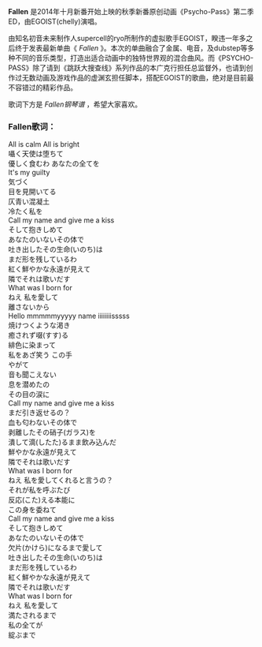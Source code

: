 

**Fallen** 是2014年十月新番开始上映的秋季新番原创动画《Psycho-Pass》第二季ED，由EGOIST(chelly)演唱。

由知名初音未来制作人supercell的ryo所制作的虚拟歌手EGOIST，睽违一年多之后终于发表最新单曲《 _Fallen_
》。本次的单曲融合了金属、电音，及dubstep等多种不同的音乐类型，打造出适合动画中的独特世界观的混合曲风。而《PSYCHO-
PASS》除了请到《跳跃大搜查线》系列作品的本广克行担任总监督外，也请到创作过无数动画及游戏作品的虚渊玄担任脚本，搭配EGOIST的歌曲，绝对是目前最不容错过的精彩作品。

歌词下方是 _Fallen钢琴谱_ ，希望大家喜欢。

### Fallen歌词：

All is calm All is bright  
囁く天使は堕ちて  
優しく食むわ あなたの全てを  
It's my guilty  
気づく  
目を見開いてる  
仄青い混凝土  
冷たく私を  
Call my name and give me a kiss  
そして抱きしめて  
あなたのいないその体で  
吐き出したその生命(いのち)は  
まだ形を残しているわ  
紅く鮮やかな永遠が見えて  
隣でそれは歌いだす  
What was I born for  
ねえ 私を愛して  
離さないから  
Hello mmmmmyyyyy name iiiiiiiisssss  
焼けつくような渇き  
癒されず啜(すす)る  
緋色に染まって  
私をあざ笑う この手  
やがて  
音も聞こえない  
息を潜めたの  
その目の涙に  
Call my name and give me a kiss  
まだ引き返せるの？  
血も匂わないその体で  
剥離したその硝子(ガラス)を  
潰して滴(したた)るまま飲み込んだ  
鮮やかな永遠が見えて  
隣でそれは歌いだす  
What was I born for  
ねえ 私を愛してくれると言うの？  
それが私を呼ぶたび  
反応(こた)える本能に  
この身を委ねて  
Call my name and give me a kiss  
そして抱きしめて  
あなたのいないその体で  
欠片(かけら)になるまで愛して  
吐き出したその生命(いのち)は  
まだ形を残しているわ  
紅く鮮やかな永遠が見えて  
隣でそれは歌いだす  
What was I born for  
ねえ 私を愛して  
満たされるまで  
私の全てが  
綻ぶまで

